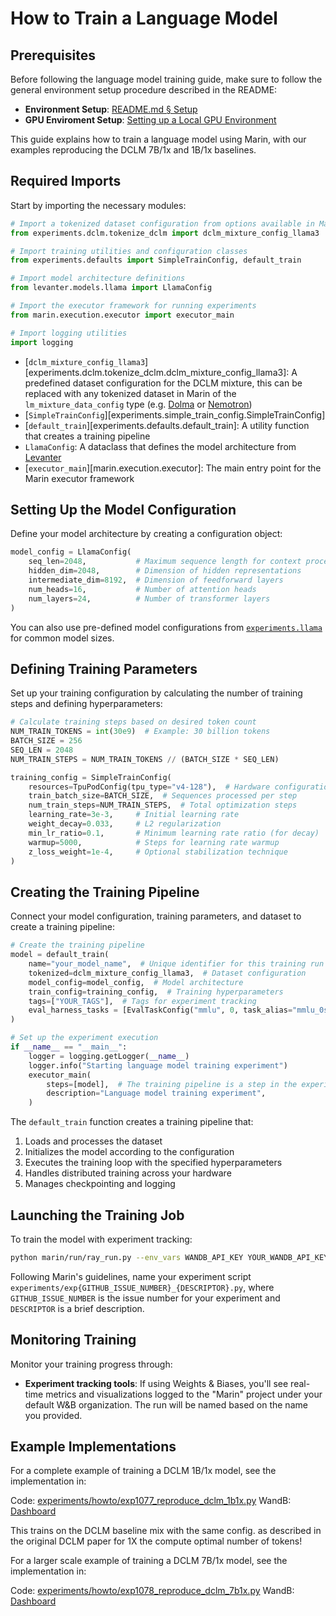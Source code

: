 # How to Train a Language Model

## Prerequisites

Before following the language model training guide, make sure to follow the general environment setup procedure described in the README:

- **Environment Setup**: [README.md § Setup](https://github.com/stanford-crfm/marin/blob/main/README.md#setup)
- **GPU Enviroment Setup**: [Setting up a Local GPU Environment](https://github.com/stanford-crfm/marin/blob/main/docs/tutorials/local-gpu.md)

This guide explains how to train a language model using Marin, with our examples reproducing the DCLM 7B/1x and 1B/1x baselines.

## Required Imports

Start by importing the necessary modules:

```python
# Import a tokenized dataset configuration from options available in Marin
from experiments.dclm.tokenize_dclm import dclm_mixture_config_llama3

# Import training utilities and configuration classes
from experiments.defaults import SimpleTrainConfig, default_train

# Import model architecture definitions
from levanter.models.llama import LlamaConfig

# Import the executor framework for running experiments
from marin.execution.executor import executor_main

# Import logging utilities
import logging
```

- [`dclm_mixture_config_llama3`][experiments.dclm.tokenize_dclm.dclm_mixture_config_llama3]: A predefined dataset configuration for the DCLM mixture, this can be replaced with any tokenized dataset in Marin of the `lm_mixture_data_config` type (e.g. [Dolma](https://github.com/stanford-crfm/marin/blob/main/experiments/dolma/exp442_dolma.py) or [Nemotron](https://github.com/stanford-crfm/marin/blob/main/experiments/exp934_hq_vs_pt.py))
- [`SimpleTrainConfig`][experiments.simple_train_config.SimpleTrainConfig]
- [`default_train`][experiments.defaults.default_train]: A utility function that creates a training pipeline
- `LlamaConfig`: A dataclass that defines the model architecture from [Levanter](https://github.com/stanford-crfm/levanter)
- [`executor_main`][marin.execution.executor]: The main entry point for the Marin executor framework

## Setting Up the Model Configuration

Define your model architecture by creating a configuration object:

```python
model_config = LlamaConfig(
    seq_len=2048,           # Maximum sequence length for context processing
    hidden_dim=2048,        # Dimension of hidden representations
    intermediate_dim=8192,  # Dimension of feedforward layers
    num_heads=16,           # Number of attention heads
    num_layers=24,          # Number of transformer layers
)
```

You can also use pre-defined model configurations from [`experiments.llama`](https://www.github.com/stanford-crfm/marin/blob/main/experiments/llama.py) for common model sizes.

## Defining Training Parameters

Set up your training configuration by calculating the number of training steps and defining hyperparameters:

```python
# Calculate training steps based on desired token count
NUM_TRAIN_TOKENS = int(30e9)  # Example: 30 billion tokens
BATCH_SIZE = 256
SEQ_LEN = 2048
NUM_TRAIN_STEPS = NUM_TRAIN_TOKENS // (BATCH_SIZE * SEQ_LEN)

training_config = SimpleTrainConfig(
    resources=TpuPodConfig(tpu_type="v4-128"),  # Hardware configuration: 128 v4 TPU cores, can be swapped for GpuConfig
    train_batch_size=BATCH_SIZE,  # Sequences processed per step
    num_train_steps=NUM_TRAIN_STEPS,  # Total optimization steps
    learning_rate=3e-3,     # Initial learning rate
    weight_decay=0.033,     # L2 regularization
    min_lr_ratio=0.1,       # Minimum learning rate ratio (for decay)
    warmup=5000,            # Steps for learning rate warmup
    z_loss_weight=1e-4,     # Optional stabilization technique
)
```

## Creating the Training Pipeline

Connect your model configuration, training parameters, and dataset to create a training pipeline:

```python
# Create the training pipeline
model = default_train(
    name="your_model_name",  # Unique identifier for this training run
    tokenized=dclm_mixture_config_llama3,  # Dataset configuration
    model_config=model_config,  # Model architecture
    train_config=training_config,  # Training hyperparameters
    tags=["YOUR_TAGS"],  # Tags for experiment tracking
    eval_harness_tasks = [EvalTaskConfig("mmlu", 0, task_alias="mmlu_0shot"), EvalTaskConfig("mmlu", 5, task_alias="mmlu_5shot")] # Evaluation Tasks to run on the checkpoint
)

# Set up the experiment execution
if __name__ == "__main__":
    logger = logging.getLogger(__name__)
    logger.info("Starting language model training experiment")
    executor_main(
        steps=[model],  # The training pipeline is a step in the experiment
        description="Language model training experiment",
    )
```

The `default_train` function creates a training pipeline that:
1. Loads and processes the dataset
2. Initializes the model according to the configuration
3. Executes the training loop with the specified hyperparameters
4. Handles distributed training across your hardware
5. Manages checkpointing and logging

## Launching the Training Job

To train the model with experiment tracking:

```bash
python marin/run/ray_run.py --env_vars WANDB_API_KEY YOUR_WANDB_API_KEY -- python experiments/exp123_your_model.py
```

Following Marin's guidelines, name your experiment script `experiments/exp{GITHUB_ISSUE_NUMBER}_{DESCRIPTOR}.py`, where `GITHUB_ISSUE_NUMBER` is the issue number for your experiment and `DESCRIPTOR` is a brief description.

## Monitoring Training

Monitor your training progress through:

- **Experiment tracking tools**: If using Weights & Biases, you'll see real-time metrics and visualizations logged to the "Marin" project under your default W&B organization. The run will be named based on the name you provided.

## Example Implementations

For a complete example of training a DCLM 1B/1x model, see the implementation in:

Code: [experiments/howto/exp1077_reproduce_dclm_1b1x.py](https://github.com/stanford-crfm/marin/blob/main/experiments/howto/exp1077_reproduce_dclm_1b1x.py)
WandB: [Dashboard](https://wandb.ai/stanford-mercury/marin/runs/dclm_1b_1x_how_to-58c8f0)

This trains on the DCLM baseline mix with the same config. as described in the original DCLM paper for 1X the compute optimal number of tokens!


For a larger scale example of training a DCLM 7B/1x model, see the implementation in:

Code: [experiments/howto/exp1078_reproduce_dclm_7b1x.py](https://github.com/stanford-crfm/marin/blob/main/experiments/howto/exp1078_reproduce_dclm_7b1x.py)
WandB: [Dashboard](https://wandb.ai/stanford-mercury/marin/runs/dclm_7b_1x_how_to-fefaab)
